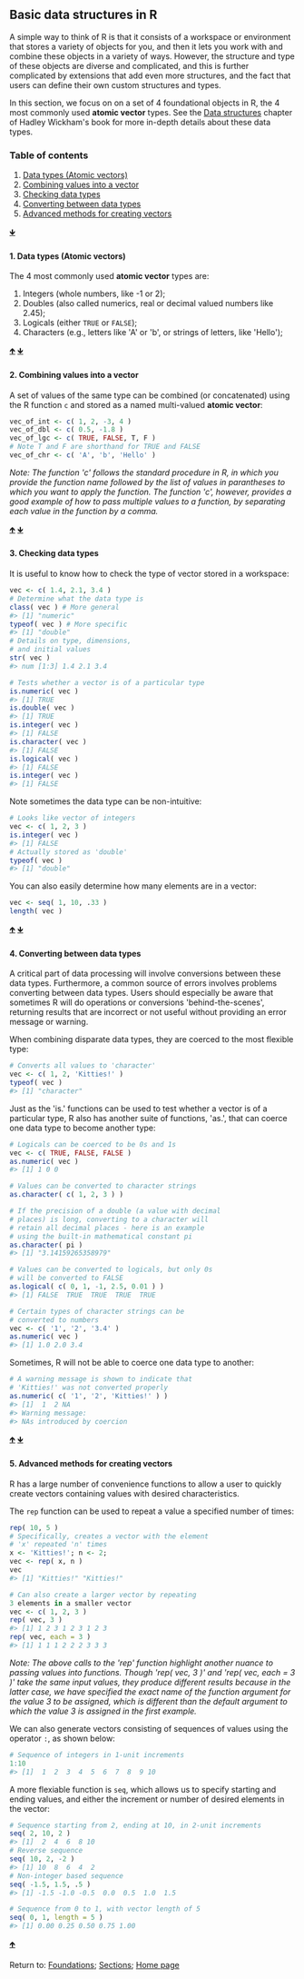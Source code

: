 ## Basic data structures in R

A simple way to think of R is that it consists of a workspace or environment that stores a variety of objects for you, and then it lets you work with and combine these objects in a variety of ways. However, the structure and type of these objects are diverse and complicated, and this is further complicated by extensions that add even more structures, and the fact that users can define their own custom structures and types.

In this section, we focus on on a set of 4 foundational objects in R, the 4 most commonly used __atomic vector__ types. See the [Data structures](http://adv-r.had.co.nz/Data-structures.html) chapter of Hadley Wickham's book for more in-depth details about these data types.

<a name="TOC"></a>
### Table of contents
  
1. <a href="#S01">Data types (Atomic vectors)</a>
2. <a href="#S02">Combining values into a vector</a>
3. <a href="#S03">Checking data types</a>
4. <a href="#S04">Converting between data types</a>
5. <a href="#S05">Advanced methods for creating vectors</a>

<a href="#END">&#129147;</a>

<a name="S01"></a>
#### 1. Data types (Atomic vectors)

The 4 most commonly used __atomic vector__ types are:
1. Integers (whole numbers, like -1 or 2);
2. Doubles (also called numerics, real or decimal valued numbers like 2.45);
3. Logicals (either `TRUE` or `FALSE`);
4. Characters (e.g., letters like 'A' or 'b', or strings of letters, like 'Hello');

<a href="#TOC">&#129145;</a> <a href="#END">&#129147;</a>

<a name="S02"></a>
#### 2. Combining values into a vector

A set of values of the same type can be combined (or concatenated) using the R function `c` and stored as a named multi-valued __atomic vector__:
```R
vec_of_int <- c( 1, 2, -3, 4 )
vec_of_dbl <- c( 0.5, -1.8 )
vec_of_lgc <- c( TRUE, FALSE, T, F )
# Note T and F are shorthand for TRUE and FALSE
vec_of_chr <- c( 'A', 'b', 'Hello' )
```

*Note: The function 'c' follows the standard procedure in R, in which you provide the function name followed by the list of values in parantheses to which you want to apply the function. The function 'c', however, provides a good example of how to pass multiple values to a function, by separating each value in the function by a comma.*

<a href="#TOC">&#129145;</a> <a href="#END">&#129147;</a>

<a name="S03"></a>
#### 3. Checking data types

It is useful to know how to check the type of vector stored in a workspace:
```R
vec <- c( 1.4, 2.1, 3.4 )
# Determine what the data type is
class( vec ) # More general
#> [1] "numeric"
typeof( vec ) # More specific
#> [1] "double"
# Details on type, dimensions, 
# and initial values
str( vec )
#> num [1:3] 1.4 2.1 3.4

# Tests whether a vector is of a particular type
is.numeric( vec )
#> [1] TRUE
is.double( vec )
#> [1] TRUE
is.integer( vec ) 
#> [1] FALSE
is.character( vec )
#> [1] FALSE
is.logical( vec )
#> [1] FALSE
is.integer( vec )
#> [1] FALSE
```

Note sometimes the data type can be non-intuitive:
```R
# Looks like vector of integers
vec <- c( 1, 2, 3 )
is.integer( vec )
#> [1] FALSE
# Actually stored as 'double'
typeof( vec )
#> [1] "double"
```

You can also easily determine how many elements are in a vector:
```R
vec <- seq( 1, 10, .33 )
length( vec )
```

<a href="#TOC">&#129145;</a> <a href="#END">&#129147;</a>

<a name="S04"></a>
#### 4. Converting between data types

A critical part of data processing will involve conversions between these data types. Furthermore, a common source of errors involves problems converting between data types. Users should especially be aware that sometimes R will do operations or conversions 'behind-the-scenes', returning results that are incorrect or not useful without providing an error message or warning.

When combining disparate data types, they are coerced to the most flexible type:
```R
# Converts all values to 'character'
vec <- c( 1, 2, 'Kitties!' )
typeof( vec )
#> [1] "character"
```

Just as the 'is.' functions can be used to test whether a vector is of a particular type, R also has another suite of functions, 'as.', that can coerce one data type to become another type:
```R
# Logicals can be coerced to be 0s and 1s
vec <- c( TRUE, FALSE, FALSE )
as.numeric( vec )
#> [1] 1 0 0

# Values can be converted to character strings
as.character( c( 1, 2, 3 ) )

# If the precision of a double (a value with decimal 
# places) is long, converting to a character will 
# retain all decimal places - here is an example 
# using the built-in mathematical constant pi
as.character( pi )
#> [1] "3.14159265358979"

# Values can be converted to logicals, but only 0s 
# will be converted to FALSE
as.logical( c( 0, 1, -1, 2.5, 0.01 ) )
#> [1] FALSE  TRUE  TRUE  TRUE  TRUE

# Certain types of character strings can be 
# converted to numbers
vec <- c( '1', '2', '3.4' )
as.numeric( vec )
#> [1] 1.0 2.0 3.4
```

Sometimes, R will not be able to coerce one data type to another:
```R
# A warning message is shown to indicate that 
# 'Kitties!' was not converted properly
as.numeric( c( '1', '2', 'Kitties!' ) )
#> [1]  1  2 NA
#> Warning message:
#> NAs introduced by coercion 
```

<a href="#TOC">&#129145;</a> <a href="#END">&#129147;</a>

<a name="S05"></a>
#### 5. Advanced methods for creating vectors

R has a large number of convenience functions to allow a user to quickly create vectors containing values with desired characteristics.

The `rep` function can be used to repeat a value a specified number of times:
```R
rep( 10, 5 )
# Specifically, creates a vector with the element 
# 'x' repeated 'n' times
x <- 'Kitties!'; n <- 2;
vec <- rep( x, n )
vec
#> [1] "Kitties!" "Kitties!"

# Can also create a larger vector by repeating 
3 elements in a smaller vector
vec <- c( 1, 2, 3 )
rep( vec, 3 )
#> [1] 1 2 3 1 2 3 1 2 3
rep( vec, each = 3 )
#> [1] 1 1 1 2 2 2 3 3 3
```

*Note: The above calls to the 'rep' function highlight another nuance to passing values into functions. Though 'rep( vec, 3 )' and 'rep( vec, each = 3 )' take the same input values, they produce different results because in the latter case, we have specified the exact name of the function argument for the value 3 to be assigned, which is different than the default argument to which the value 3 is assigned in the first example.*

We can also generate vectors consisting of sequences of values using the operator `:`, as shown below:
```R
# Sequence of integers in 1-unit increments
1:10
#> [1]  1  2  3  4  5  6  7  8  9 10
```

A more flexiable function is `seq`, which allows us to specify starting and ending values, and either the increment or number of desired elements in the vector:
```R
# Sequence starting from 2, ending at 10, in 2-unit increments
seq( 2, 10, 2 )
#> [1]  2  4  6  8 10
# Reverse sequence
seq( 10, 2, -2 )
#> [1] 10  8  6  4  2
# Non-integer based sequence
seq( -1.5, 1.5, .5 )
#> [1] -1.5 -1.0 -0.5  0.0  0.5  1.0  1.5

# Sequence from 0 to 1, with vector length of 5
seq( 0, 1, length = 5 )
#> [1] 0.00 0.25 0.50 0.75 1.00
```

<a href="#TOC">&#129145;</a>

<a name="END"></a>
Return to:
[Foundations](C03_P000_Foundations.md);
[Sections](C00_P002_Chapters.md);
[Home page](https://rettopnivek.github.io/R_training/)

